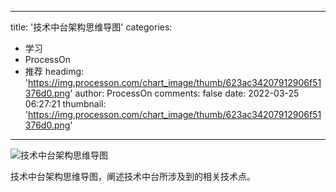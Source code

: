 
---
title: '技术中台架构思维导图'
categories: 
 - 学习
 - ProcessOn
 - 推荐
headimg: 'https://img.processon.com/chart_image/thumb/623ac34207912906f51376d0.png'
author: ProcessOn
comments: false
date: 2022-03-25 06:27:21
thumbnail: 'https://img.processon.com/chart_image/thumb/623ac34207912906f51376d0.png'
---

<div>   
<img class="thumb" alt="技术中台架构思维导图" src="https://img.processon.com/chart_image/thumb/623ac34207912906f51376d0.png" referrerpolicy="no-referrer">
<p>技术中台架构思维导图，阐述技术中台所涉及到的相关技术点。</p>  
</div>
            